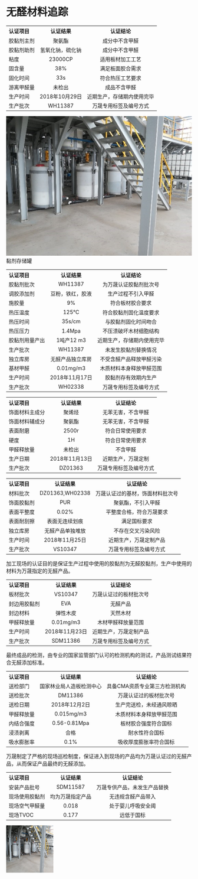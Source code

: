 无醛材料追踪
=========
<!-- 胶黏剂认证-->

  <table>
    <tr>
      <th align="left">认证项目</th>
      <th align="middle">认证结果</th>
      <th align="middle">认证结论</th>
    </tr>
    <tr>
      <td align="left">胶黏剂主剂</td>
      <td align="middle">聚氨酯</td>
      <td align="middle">成分中不含甲醛</td>
    </tr>
    <tr>
      <td align="left">胶黏剂助剂</td>
      <td align="middle">氢氧化钠，硫化钠</td>
      <td align="middle">成分中不含甲醛</td>
    </tr>
    <tr>
      <td align="left">粘度</td>
      <td align="middle">23000CP</td>
      <td align="middle">适用板材加工工艺</td>
    </tr>
    <tr>
      <td align="left">固含量</td>
      <td align="middle">38%</td>
      <td align="middle">满足板面胶合需求</td>
    </tr>
    <tr>
      <td align="left">固化时间</td>
      <td align="middle">33s</td>
      <td align="middle">符合热压工艺要求</td>
    </tr>
    <tr>
      <td align="left">游离甲醛量</td>
      <td align="middle">未检出</td>
      <td align="middle">成品不含甲醛</td>
    </tr>
    <tr>
      <td align="left">生产时间</td>
      <td align="middle">2018年10月29日</td>
      <td align="middle">近期生产，存储期内使用完毕</td>
    </tr>
    <tr>
      <td align="left">生产批次</td>
      <td align="middle">WH11387</td>
      <td align="middle">万晟专用标签及编号方式</td>
    </tr>

  </table>

  <p>
    <img src="img/storage.jpg"/>
    黏剂存储罐
  </p>
<!-- 基材认证-->
  <table>
    <tr>
      <th align="left">认证项目</th>
      <th align="middle">认证结果</th>
      <th align="middle">认证结论</th>
    </tr>
    <tr>
      <td align="left">胶黏剂批次</td>
      <td align="middle">WH11387</td>
      <td align="middle">为万晟认证胶黏剂批次号</td>
    </tr>
    <tr>
      <td align="left">调胶添加剂</td>
      <td align="middle">豆粉，铁红，胶液</td>
      <td align="middle">生产过程不引入甲醛</td>
    </tr>
    <tr>
      <td align="left">施胶量</td>
      <td align="middle">9%</td>
      <td align="middle">符合板材胶合要求</td>
    </tr>
    <tr>
      <td align="left">热压温度</td>
      <td align="middle">125℃</td>
      <td align="middle">符合胶黏剂固化温度要求</td>
    </tr>
    <tr>
      <td align="left">热压时间</td>
      <td align="middle">35s/cm</td>
      <td align="middle">与胶黏剂固化时间吻合</td>
    </tr>
    <tr>
      <td align="left">热压压力</td>
      <td align="middle">1.4Mpa</td>
      <td align="middle">不压溃破坏木材细胞结构</td>
    </tr>
    <tr>
      <td align="left">胶黏剂用量产出</td>
      <td align="middle">1吨产12 m3</td>
      <td align="middle">近期生产，存储期内使用完毕</td>
    </tr>
    <tr>
      <td align="left">生产批次</td>
      <td align="middle">WH11387</td>
      <td align="middle">未发生胶黏剂替换情况</td>
    </tr>
    <tr>
      <td align="left">独立库房</td>
      <td align="middle">无醛产品独立库房</td>
      <td align="middle">不受含醛产品释放甲醛污染</td>
    </tr>
    <tr>
      <td align="left">基材甲醛</td>
      <td align="middle">0.01mg/m3</td>
      <td align="middle">木质材料本身释放甲醛范围</td>
    </tr>
    <tr>
      <td align="left">生产时间</td>
      <td align="middle">2018年11月17日</td>
      <td align="middle">胶黏剂存有效期内生产</td>
    </tr>
    <tr>
      <td align="left">生产批次</td>
      <td align="middle">WH02338</td>
      <td align="middle">万晟专用标签及编号方式</td>
    </tr>
  </table>
<!-- 表材认证-->
<table>
  <tr>
    <th align="left">认证项目</th>
    <th align="middle">认证结果</th>
    <th align="middle">认证结论</th>
  </tr>
  <tr>
    <td align="left">饰面材料主成分</td>
    <td align="middle">聚烯烃</td>
    <td align="middle">无苯无害，不含甲醛</td>
  </tr>
  <tr>
    <td align="left">饰面材料辅成分</td>
    <td align="middle">聚氨酯</td>
    <td align="middle">无苯无害，不含甲醛</td>
  </tr>
  <tr>
    <td align="left">表面耐磨</td>
    <td align="middle">2500r</td>
    <td align="middle">符合日常使用要求</td>
  </tr>
  <tr>
    <td align="left">硬度</td>
    <td align="middle">1H</td>
    <td align="middle">符合日常使用要求</td>
  </tr>
  <tr>
    <td align="left">甲醛释放量</td>
    <td align="middle">未检出</td>
    <td align="middle">不含甲醛</td>
  </tr>
  <tr>
    <td align="left">生产日期</td>
    <td align="middle">2018年11月13日</td>
    <td align="middle">近期生产，万晟定制</td>
  </tr>

  <tr>
    <td align="left">生产批次</td>
    <td align="middle">DZ01363</td>
    <td align="middle">万晟专用标签及编号方式</td>
  </tr>

</table>

<!-- 饰面认证-->
<table>
  <tr>
    <th align="left">认证项目</th>
    <th align="middle">认证结果</th>
    <th align="middle">认证结论</th>
  </tr>
  <tr>
    <td align="left">材料批次</td>
    <td align="middle">DZ01363,WH02338</td>
    <td align="middle">万晟认证过的基材，饰面材料批次号</td>
  </tr>
  <tr>
    <td align="left">饰面胶黏剂</td>
    <td align="middle">PUR</td>
    <td align="middle">聚氨酯，不引入甲醛</td>
  </tr>
  <tr>
    <td align="left">表面平整度</td>
    <td align="middle">0.02%</td>
    <td align="middle">平整度合格，符合万晟要求</td>
  </tr>
  <tr>
    <td align="left">表面耐刮擦</td>
    <td align="middle">表面无连续划痕</td>
    <td align="middle">满足国标要求</td>
  </tr>
  <tr>
    <td align="left">独立库房</td>
    <td align="middle">无醛产品单独堆放</td>
    <td align="middle">不存在交叉污染风险</td>
  </tr>
  <tr>
    <td align="left">生产时间</td>
    <td align="middle">2018年11月25日</td>
    <td align="middle">近期生产，万晟定制产品</td>
  </tr>
  <tr>
    <td align="left">生产批次</td>
    <td align="middle">VS10347</td>
    <td align="middle">万晟专用标签及编号方式</td>
  </tr>

</table>

<!-- 加工认证-->
<p>加工现场的认证目的是保证生产过程中使用的胶黏剂为无醛胶黏剂，生产中使用的材料为万晟指定的无醛产品。
</p>
<table>
  <tr>
    <th align="left">认证项目</th>
    <th align="middle">认证结果</th>
    <th align="middle">认证结论</th>
  </tr>
  <tr>
    <td align="left">板材批次</td>
    <td align="middle">VS10347</td>
    <td align="middle">万晟认证过的板材批次号</td>
  </tr>
  <tr>
    <td align="left">封边用胶黏剂</td>
    <td align="middle">EVA</td>
    <td align="middle">无醛产品</td>
  </tr>
  <tr>
    <td align="left">封边材料</td>
    <td align="middle">弹性木皮</td>
    <td align="middle">天然木材</td>
  </tr>
  <tr>
    <td align="left">甲醛释放量</td>
    <td align="middle">0.01mg/m3</td>
    <td align="middle">木材甲醛释放量范围</td>
  </tr>

  <tr>
    <td align="left">生产时间</td>
    <td align="middle">2018年11月23日</td>
    <td align="middle">近期生产，万晟定制产品</td>
  </tr>
  <tr>
    <td align="left">生产批次</td>
    <td align="middle">SDM11386</td>
    <td align="middle">万晟专用标签及编号方式</td>
  </tr>

</table>

<!-- 成品检测-->
<p>最终成品的检测，由专业的国家监管部门认可的检测机构的测试，产品测试结果符合无醛添加标准。
</p>
<table>
  <tr>
    <th align="left">认证项目</th>
    <th align="middle">认证结果</th>
    <th align="middle">认证结论</th>
  </tr>
  <tr>
    <td align="left">送检部门</td>
    <td align="middle">国家林业局人造板检测中心</td>
    <td align="middle">具备CMA资质专业第三方检测机构</td>
  </tr>
  <tr>
    <td align="left">送检批次</td>
    <td align="middle">DM11386</td>
    <td align="middle">万晟认证过的板材批次号</td>
  </tr>
  <tr>
    <td align="left">送检日期</td>
    <td align="middle">2018年12月2日</td>
    <td align="middle">生产完送检，未经通风晾晒</td>
  </tr>
  <tr>
    <td align="left">甲醛释放量</td>
    <td align="middle">0.015mg/m3</td>
    <td align="middle">木质材料本身释放甲醛范围</td>
  </tr>

  <tr>
    <td align="left">内结合强度</td>
    <td align="middle">0.56-0.81Mpa</td>
    <td align="middle">板材胶合强度符合国标</td>
  </tr>
  <tr>
    <td align="left">浸渍剥离</td>
    <td align="middle">合格</td>
    <td align="middle">耐水性符合国标</td>
  </tr>
  <tr>
    <td align="left">吸水膨胀率</td>
    <td align="middle">0.1%</td>
    <td align="middle">吸收厚度膨胀率符合国标</td>
  </tr>
</table>

<!-- 组装装配-->
<p>万晟制定了严格的现场巡检制度，保证进入到现场的产品均为万晟认证过的无醛产品，从而保证产品最终的无醛添加。
</p>
<table>
  <tr>
    <th align="left">认证项目</th>
    <th align="middle">认证结果</th>
    <th align="middle">认证结论</th>
  </tr>
  <tr>
    <td align="left">安装产品批号</td>
    <td align="middle">SDM11587</td>
    <td align="middle">万晟专供产品，未发生产品替换</td>
  </tr>
  <tr>
    <td align="left">现场使用胶黏剂</td>
    <td align="middle">均为万晟指定产品</td>
    <td align="middle">无违规含醛产品带入</td>
  </tr>
  <tr>
    <td align="left">现场空气甲醛量</td>
    <td align="middle">0.018</td>
    <td align="middle">处于婴儿呼吸安全阈</td>
  </tr>
  <tr>
    <td align="left">现场TVOC</td>
    <td align="middle">0.177</td>
    <td align="middle">远低于国标</td>
  </tr>
</table>

<p>
  <img src="https://github.com/gide87/gide87.github.io/blob/master/img/%E7%B2%98%E5%89%82%E5%AD%98%E5%82%A8%E7%BD%90.jpg" width="128" height="128"/>

</p>
